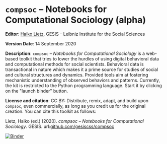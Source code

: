 # ``compsoc`` – Notebooks for Computational Sociology (alpha)

**Editor**: <a href='https://www.gesis.org/person/haiko.lietz'>Haiko Lietz</a>, GESIS - Leibniz Institute for the Social Sciences

**Version Date**: 14 September 2020

**Description**: ``compsoc`` – *Notebooks for Computational Sociology* is a web-based toolkit that tries to lower the hurdles of using digital behavioral data and computational methods for social scientists. Behavioral data is transactional in nature which makes it a prime source for studies of social and cultural structures and dynamics. Provided tools aim at fostering mechanistic understanding of observed behaviors and patterns. Currently, the kit is restricted to the Python programming language. Start it by clicking on the "launch binder" button.

**License and citation**: CC BY: Distribute, remix, adapt, and build upon ``compsoc``, even commercially, as long as you credit us for the original creation. You can cite this toolkit as follows:

Lietz, Haiko (ed.) (2020). *compsoc – Notebooks for Computational Sociology*. GESIS. url:[github.com/gesiscss/compsoc](https://github.com/gesiscss/compsoc)

[![Binder](https://notebooks.gesis.org/binder/badge.svg)](https://notebooks.gesis.org/binder/v2/gh/gesiscss/compsoc/master?urlpath=lab/tree/index.ipynb)
